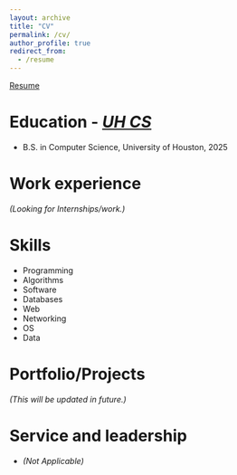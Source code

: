 ```yaml
---
layout: archive
title: "CV"
permalink: /cv/
author_profile: true
redirect_from:
  - /resume
---
```

<!-- HTML Link with download attribute for direct download -->
<a href="https://haseebs1.github.io/files/Haseeb-Shahzad-Resume.pdf" download>Resume</a>


Education - <a href="https://cs.uh.edu/"><em>UH CS</em></a>
======
* B.S. in Computer Science, University of Houston, 2025

Work experience
======
<em>(Looking for Internships/work.)</em>
  
Skills
======
* Programming
* Algorithms
* Software
* Databases
* Web
* Networking
* OS
* Data
  
Portfolio/Projects
======
  <em>(This will be updated in future.)</em>
  
  
Service and leadership
======
* <em>(Not Applicable)</em>
